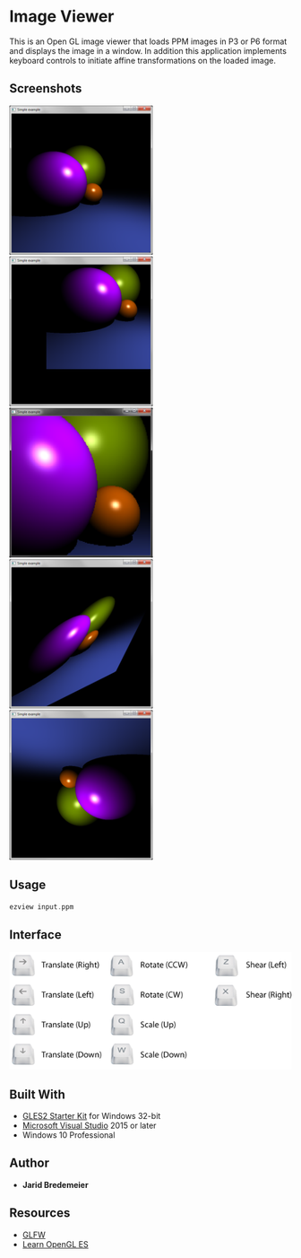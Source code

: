 # Image Viewer
This is an Open GL image viewer that loads PPM images in P3 or P6 format and displays the image in a window. In addition this application  implements keyboard controls to initiate affine transformations on the loaded image.
 
## Screenshots
<img src="https://github.com/jbredeme/Image-Viewer/blob/master/examples/png/original.png" width="256"> <img src="https://github.com/jbredeme/Image-Viewer/blob/master/examples/png/translate.png" width="256"> <img src="https://github.com/jbredeme/Image-Viewer/blob/master/examples/png/scale.png" width="256"><br />
<img src="https://github.com/jbredeme/Image-Viewer/blob/master/examples/png/shear.png" width="256"> <img src="https://github.com/jbredeme/Image-Viewer/blob/master/examples/png/rotate.png" width="256">

## Usage
```c
ezview input.ppm
```
## Interface
<img src="https://github.com/jbredeme/Image-Viewer/blob/master/examples/png/controls.png" width="512">

## Built With
* [GLES2 Starter Kit] for Windows 32-bit
* [Microsoft Visual Studio] 2015 or later
* Windows 10 Professional

## Author
* **Jarid Bredemeier**

## Resources
* [GLFW]
* [Learn OpenGL ES]

[GLES2 Starter Kit]: https://bitbucket.org/jdpalmer/gles2-starter-kit
[GLFW]: http://www.glfw.org/docs/latest/group__keys.html
[Learn OpenGL ES]: http://www.learnopengles.com/tag/linmath-h/
[Microsoft Visual Studio]: https://www.visualstudio.com/downloads/
